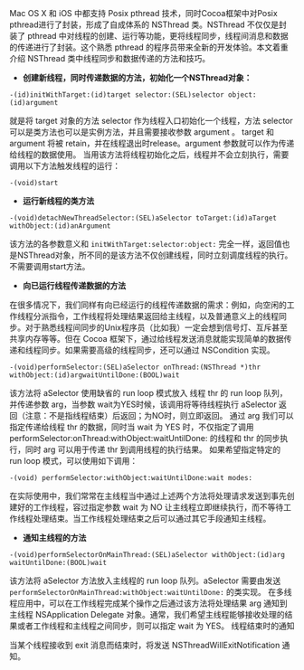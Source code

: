 Mac OS X 和 iOS 中都支持 Posix pthread 技术，同时Cocoa框架中对Posix pthread进行了封装，形成了自成体系的 NSThread 类。NSThread 不仅仅是封装了 pthread 中对线程的创建、运行等功能，更将线程同步，线程间消息和数据的传递进行了封装。这个熟悉 pthread 的程序员带来全新的开发体验。本文着重介绍 NSThread 类中线程同步和数据传递的方法和技巧。

* **创建新线程，同时传递数据的方法，初始化一个NSThread对象：**

```
-(id)initWithTarget:(id)target selector:(SEL)selector object:(id)argument
```

就是将 target 对象的方法 selector 作为线程入口初始化一个线程，方法 selector 可以是类方法也可以是实例方法，并且需要接收参数 argument 。 target 和 argument 将被 retain，并在线程退出时release。argument 参数就可以作为传递给线程的数据使用。
当用该方法将线程初始化之后，线程并不会立刻执行，需要调用以下方法触发线程的运行：

```
-(void)start
```

* **运行新线程的类方法**

```
-(void)detachNewThreadSelector:(SEL)aSelector toTarget:(id)aTarget withObject:(id)anArgument
```

该方法的各参数意义和 `initWithTarget:selector:object:` 完全一样，返回值也是NSThread对象，所不同的是该方法不仅创建线程，同时立刻调度线程的执行。不需要调用start方法。

* **向已运行线程传递数据的方法**

在很多情况下，我们同样有向已经运行的线程传递数据的需求：例如，向空闲的工作线程分派指令，工作线程将处理结果返回给主线程，以及普通意义上的线程同步。对于熟悉线程间同步的Unix程序员（比如我）一定会想到信号灯、互斥甚至共享内存等等。但在 Cocoa 框架下，通过给线程发送消息就能实现简单的数据传递和线程同步。如果需要高级的线程同步，还可以通过 NSCondition 实现。

```
-(void)performSelector:(SEL)aSelector onThread:(NSThread *)thr withObject:(id)argwaitUntilDone:(BOOL)wait
```

该方法将 aSelector 使用缺省的 run loop 模式放入 线程 thr 的 run loop 队列，并传递参数 arg，当参数 wait为YES时候，该调用将等待线程执行 aSelector 返回（注意：不是指线程结束）后返回；为NO时，则立即返回。
通过 arg 我们可以指定传递给线程 thr 的数据，同时当 wait 为 YES 时，不仅指定了调用 performSelector:onThread:withObject:waitUntilDone: 的线程和 thr 的同步执行，同时 arg 可以用于传递 thr 到调用线程的执行结果。
如果希望指定特定的 run loop 模式，可以使用如下调用：

```
-(void) performSelector:withObject:waitUntilDone:wait modes:
```


在实际使用中，我们常常在主线程当中通过上述两个方法将处理请求发送到事先创建好的工作线程，容过指定参数 wait 为 NO 让主线程立即继续执行，而不等待工作线程处理结束。当工作线程处理结束之后可以通过其它手段通知主线程。

* **通知主线程的方法**

```
-(void)performSelectorOnMainThread:(SEL)aSelector withObject:(id)arg waitUntilDone:(BOOL)wait
```
该方法将 aSelector 方法放入主线程的 run loop 队列。aSelector 需要由发送`performSelectorOnMainThread:withObject:waitUntilDone:` 的类实现。
在多线程应用中，可以在工作线程完成某个操作之后通过该方法将处理结果 arg 通知到主线程 NSApplication Delegate 对象。通常，我们希望主线程能够接收处理的结果或者工作线程和主线程之间同步，则可以指定 wait 为 YES。
线程结束时的通知

当某个线程接收到 exit 消息而结束时，将发送 NSThreadWillExitNotification 通知。